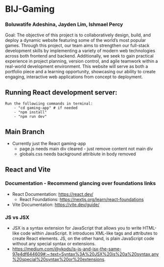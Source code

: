 # BIJ-Gaming  
###  Boluwatife Adeshina, Jayden Lim, Ishmael Percy
Goal: The objective of this project is to collaboratively design, build, and deploy a dynamic website featuring some of the world’s most popular games. Through this project, our team aims to strengthen our full-stack development skills by implementing a variety of modern web technologies across both frontend and backend. Additionally, we seek to gain practical experience in project planning, version control, and agile teamwork within a real-world development environment. This website will serve as both a portfolio piece and a learning opportunity, showcasing our ability to create engaging, interactive web applications from concept to deployment.
## Running React development server: 
    Run the followiing commands in terminal:
        - "cd gaming-app" # if needed
        - "npm install"
        - "npm run dev" 
## Main Branch
- Currently just the React gaming-app
    - page.js needs main div cleared - just remove content not main div
    - globals.css needs background attribiute in body removed   
## React and Vite
### Documentation - Recommend glancing over foundations links 
- React Documentation: https://react.dev/
    -  React Foundations: https://nextjs.org/learn/react-foundations 
- Vite Documentation: https://vite.dev/guide/
### JS vs JSX 
- JSX is a syntax extension for JavaScript that allows you to write HTML-like code within JavaScript. It introduces XML-like tags and attributes to create React elements. JS, on the other hand, is plain JavaScript code without any special syntax or extensions.
- https://medium.com/@ykods/is-js-and-jsx-the-same-97e4df644609#:~:text=Syntax%3A%20JSX%20is%20a%20syntax,any%20special%20syntax%20or%20extensions.
    